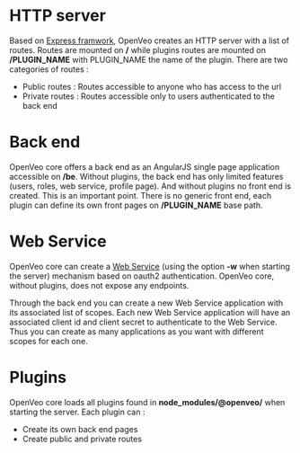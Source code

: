 # HTTP server

Based on [Express framwork](https://www.npmjs.com/package/express), OpenVeo creates an HTTP server with a list of routes.
Routes are mounted on **/** while plugins routes are mounted on **/PLUGIN_NAME** with PLUGIN_NAME the name of the plugin.
There are two categories of routes :

- Public routes : Routes accessible to anyone who has access to the url
- Private routes : Routes accessible only to users authenticated to the back end

# Back end

OpenVeo core offers a back end as an AngularJS single page application accessible on **/be**. Without plugins, the back end has only limited features (users, roles, web service, profile page). And without plugins no front end is created. This is an important point. There is no generic front end, each plugin can define its own front pages on **/PLUGIN_NAME** base path.

# Web Service

OpenVeo core can create a [Web Service](/web-service) (using the option **-w** when starting the server) mechanism based on oauth2 authentication. OpenVeo core, without plugins, does not expose any endpoints.

Through the back end you can create a new Web Service application with its associated list of scopes. Each new Web Service application will have an associated client id and client secret to authenticate to the Web Service. Thus you can create as many applications as you want with different scopes for each one.

# Plugins

OpenVeo core loads all plugins found in **node_modules/@openveo/** when starting the server. Each plugin can :

- Create its own back end pages
- Create public and private routes